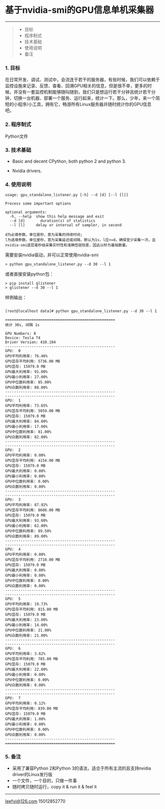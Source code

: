 # 基于nvidia-smi的GPU信息单机采集器 

------



> * 目标
> * 程序制式
> * 技术基础
> * 使用说明
> * 备注

### 1. 目标
在日常开发、调试、测试中，会流连于若干的服务器，有些时候，我们可以依赖于监控设施来记录、反馈、查看、回溯GPU相关的信息，但是很不幸，更多的时候，并没有一套监控机制能够随叫随到，我们只是想运行若干分钟且统计若干分钟，切换一台机器、部署一个服务、运行起来，统计一下。那么，少年，来一个简短的小程序/小工具，拥有它，畅游所有Linux服务器并随时统计你的GPU信息吧。

### 2. 程序制式
Python文件

### 3. 技术基础

- Basic and decent CPython, both python 2 and python 3.

- Nvidia drivers. 

### 4. 使用说明

```
usage: gpu_standalone_listener.py [-h] --d [d] [--l [l]]

Process some important options

optional arguments:
  -h, --help  show this help message and exit
  --d [d]       duration(s) of statistics
  --l [l]     delay or interval of sampler, in second
  
d为必填参数，单位是秒，意为采集的持续时间;
l为选填参数，单位是秒，意为采集延迟或间隔，默认为1s，l应<=d，确保至少采集一次，且nvidia-smi底层毫秒级采集实时性和准确性就较差，因此以秒为基础数量。

```
需要安装nvidia驱动，并可以正常使用nvidia-smi

```
> python gpu_standalone_listener.py --d 30 --l 1
```

或者直接安装python包：

```
> pip install glistener
> glistener --d 30 --l 1
```

样例输出：

```

[root@localhost data]# python gpu_standalone_listener.py --d 30 --l 1

==================================================
统计 30s, 间隔 1s 

GPU Numbers: 8
Device: Tesla T4
Driver Version: 410.104
--------------------------------------------------
GPU:  0
GPU平均利用率: 76.46%
GPU显存平均利用: 5736.00 MB
GPU显存: 15079.0 MB
GPU最大利用率: 91.00%
GPU最小利用率: 27.00%
GPU中位数利用率: 85.00%
GPU众数利用率: 88.00%
--------------------------------------------------
--------------------------------------------------
GPU:  1
GPU平均利用率: 73.65%
GPU显存平均利用: 5059.00 MB
GPU显存: 15079.0 MB
GPU最大利用率: 84.00%
GPU最小利用率: 17.00%
GPU中位数利用率: 81.00%
GPU众数利用率: 82.00%
--------------------------------------------------
--------------------------------------------------
GPU:  2
GPU平均利用率: 0.00%
GPU显存平均利用: 4154.00 MB
GPU显存: 15079.0 MB
GPU最大利用率: 0.00%
GPU最小利用率: 0.00%
GPU中位数利用率: 0.00%
GPU众数利用率: 0.00%
--------------------------------------------------
--------------------------------------------------
GPU:  3
GPU平均利用率: 87.92%
GPU显存平均利用: 8608.00 MB
GPU显存: 15079.0 MB
GPU最大利用率: 93.00%
GPU最小利用率: 62.00%
GPU中位数利用率: 89.50%
GPU众数利用率: 89.00%
--------------------------------------------------
--------------------------------------------------
GPU:  4
GPU平均利用率: 0.00%
GPU显存平均利用: 2710.00 MB
GPU显存: 15079.0 MB
GPU最大利用率: 0.00%
GPU最小利用率: 0.00%
GPU中位数利用率: 0.00%
GPU众数利用率: 0.00%
--------------------------------------------------
--------------------------------------------------
GPU:  5
GPU平均利用率: 19.73%
GPU显存平均利用: 815.00 MB
GPU显存: 15079.0 MB
GPU最大利用率: 23.00%
GPU最小利用率: 14.00%
GPU中位数利用率: 21.00%
GPU众数利用率: 21.00%
--------------------------------------------------
--------------------------------------------------
GPU:  6
GPU平均利用率: 3.62%
GPU显存平均利用: 785.00 MB
GPU显存: 15079.0 MB
GPU最大利用率: 22.00%
GPU最小利用率: 0.00%
GPU中位数利用率: 0.00%
GPU众数利用率: 0.00%
--------------------------------------------------
--------------------------------------------------
GPU:  7
GPU平均利用率: 0.12%
GPU显存平均利用: 839.00 MB
GPU显存: 15079.0 MB
GPU最大利用率: 1.00%
GPU最小利用率: 0.00%
GPU中位数利用率: 0.00%
GPU众数利用率: 0.00%
--------------------------------------------------
==================================================
```

### 5. 备注

- 采用了兼容Python 2和Python 3的语法，适合于所有主流的且支持nvidia driver的Linux发行版
- 一个文件，一个目的，只做一件事
- 随时拷贝随时运行，copy it & run it & feel it

------

leefyi@126.com
15012852770


